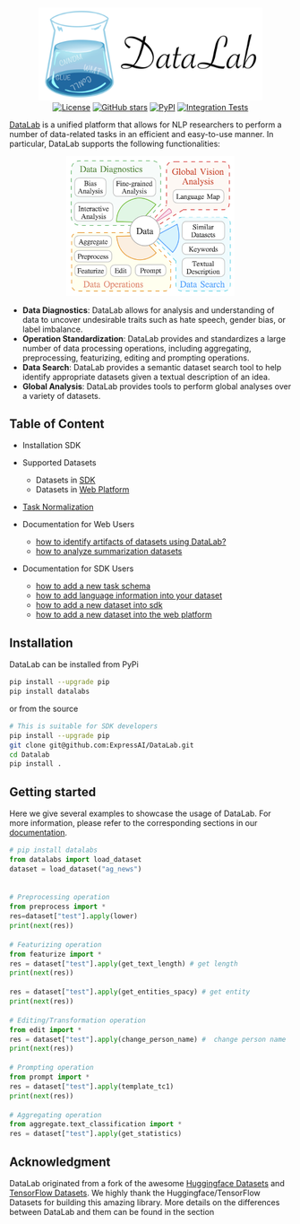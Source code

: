 <p align="center">
    <br>
    <img src="./docs/resources/figs/readme_logo.png" width="400"/>
    <br>
  <a href="https://github.com/expressai/DataLab/blob/main/LICENSE"><img alt="License" src="https://img.shields.io/github/license/expressai/DataLab" /></a>
  <a href="https://github.com/expressai/DataLab/stargazers"><img alt="GitHub stars" src="https://img.shields.io/github/stars/expressai/DataLab" /></a>
  <a href="https://pypi.org/project//"><img alt="PyPI" src="https://img.shields.io/pypi/v/datalabs" /></a>
  <a href=".github/workflows/ci.yml"><img alt="Integration Tests", src="https://github.com/expressai/DataLab/actions/workflows/ci.yml/badge.svg?event=push" />
</p>


[DataLab](http://datalab.nlpedia.ai/) is a unified platform that allows for NLP researchers to perform a number of data-related tasks in an efficient and easy-to-use manner. In particular, DataLab supports the following functionalities:

    

    
    
<p align="center"> 
<img src="./docs/resources/figs/datalab_overview.png" width="300"/>
 </p> 

* **Data Diagnostics**: DataLab allows for analysis and understanding of data to uncover undesirable traits such as hate speech, gender bias, or label imbalance.
* **Operation Standardization**: DataLab provides and standardizes a large number of data processing operations, including aggregating, preprocessing, featurizing, editing and prompting operations.
* **Data Search**: DataLab provides a semantic dataset search tool to help identify appropriate datasets given a textual description of an idea.
* **Global Analysis**: DataLab provides tools to perform global analyses over a variety of datasets.

## Table of Content
* Installation SDK
* Supported Datasets
    * Datasets in [SDK](https://github.com/ExpressAI/DataLab/tree/main/datasets)
    * Datasets in [Web Platform](http://datalab.nlpedia.ai/datasets_explore/text_dataset)
* [Task Normalization](https://github.com/ExpressAI/DataLab/blob/main/docs/task_normalization/progress.md)
* Documentation for Web Users
    * [how to identify artifacts of datasets using DataLab?](https://github.com/ExpressAI/DataLab/blob/main/docs/functionality/how_to_identify_artifacts.md)
    * [how to analyze summarization datasets](https://github.com/ExpressAI/DataLab/blob/main/docs/introduction_of_summarization_datasets.md)  
  
* Documentation for SDK Users
    * [how to add a new task schema](https://github.com/ExpressAI/DataLab/blob/main/docs/add_new_task_schema.md)
    * [how to add language information into your dataset](https://github.com/ExpressAI/DataLab/blob/main/docs/add_language_info.md)
    * [how to add a new dataset into sdk](https://github.com/ExpressAI/DataLab/blob/main/docs/add_new_datasets_into_sdk.md)
    * [how to add a new dataset into the web platform](https://github.com/ExpressAI/DataLab/blob/main/docs/add_new_datasets_into_web_platform.md)
    
 


## Installation
DataLab can be installed from PyPi
```bash
pip install --upgrade pip
pip install datalabs
```
or from the source
```bash
# This is suitable for SDK developers
pip install --upgrade pip
git clone git@github.com:ExpressAI/DataLab.git
cd Datalab
pip install .
```

## Getting started
Here we give several examples to showcase the usage of DataLab. For more information, please refer to the corresponding sections in our [documentation](https://expressai.github.io/DataLab/).





```python
# pip install datalabs
from datalabs import load_dataset
dataset = load_dataset("ag_news")


# Preprocessing operation
from preprocess import *
res=dataset["test"].apply(lower)
print(next(res))

# Featurizing operation
from featurize import *
res = dataset["test"].apply(get_text_length) # get length
print(next(res))

res = dataset["test"].apply(get_entities_spacy) # get entity
print(next(res))

# Editing/Transformation operation
from edit import *
res = dataset["test"].apply(change_person_name) #  change person name
print(next(res))

# Prompting operation
from prompt import *
res = dataset["test"].apply(template_tc1)
print(next(res))

# Aggregating operation
from aggregate.text_classification import *
res = dataset["test"].apply(get_statistics)
```
 

## Acknowledgment
DataLab originated from a fork of the awesome [Huggingface Datasets](https://github.com/huggingface/datasets) and [TensorFlow Datasets](https://github.com/tensorflow/datasets). We highly thank the Huggingface/TensorFlow Datasets for building this amazing library. More details on the differences between DataLab and them can be found in the section



